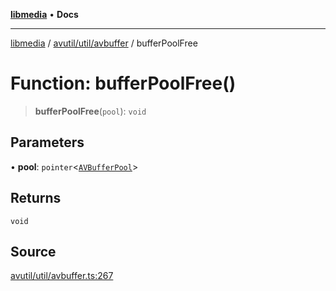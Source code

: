 [**libmedia**](../../../../README.md) • **Docs**

***

[libmedia](../../../../README.md) / [avutil/util/avbuffer](../README.md) / bufferPoolFree

# Function: bufferPoolFree()

> **bufferPoolFree**(`pool`): `void`

## Parameters

• **pool**: `pointer`\<[`AVBufferPool`](../../../struct/avbuffer/classes/AVBufferPool.md)\>

## Returns

`void`

## Source

[avutil/util/avbuffer.ts:267](https://github.com/zhaohappy/libmedia/blob/83708827f1f74f03ced670ca9bc2d9d1e5e5366a/src/avutil/util/avbuffer.ts#L267)
